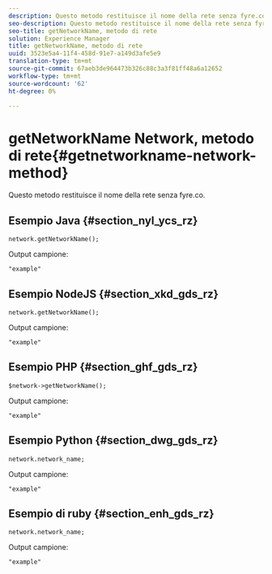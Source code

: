 ```yaml
---
description: Questo metodo restituisce il nome della rete senza fyre.co.
seo-description: Questo metodo restituisce il nome della rete senza fyre.co.
seo-title: getNetworkName, metodo di rete
solution: Experience Manager
title: getNetworkName, metodo di rete
uuid: 3523e5a4-11f4-458d-91e7-a149d3afe5e9
translation-type: tm+mt
source-git-commit: 67aeb3de964473b326c88c3a3f81ff48a6a12652
workflow-type: tm+mt
source-wordcount: '62'
ht-degree: 0%

---
```



# getNetworkName Network, metodo di rete{#getnetworkname-network-method}

Questo metodo restituisce il nome della rete senza fyre.co.

## Esempio Java {#section_nyl_ycs_rz}

```
network.getNetworkName();
```

Output campione:

```
"example" 
```

## Esempio NodeJS {#section_xkd_gds_rz}

```
network.getNetworkName();
```

Output campione:

```
"example" 
```

## Esempio PHP {#section_ghf_gds_rz}

```
$network->getNetworkName(); 
```

Output campione:

```
"example" 
```

## Esempio Python {#section_dwg_gds_rz}

```
network.network_name; 
```

Output campione:

```
"example" 
```

## Esempio di ruby {#section_enh_gds_rz}

```
network.network_name; 
```

Output campione:

```
"example" 
```

